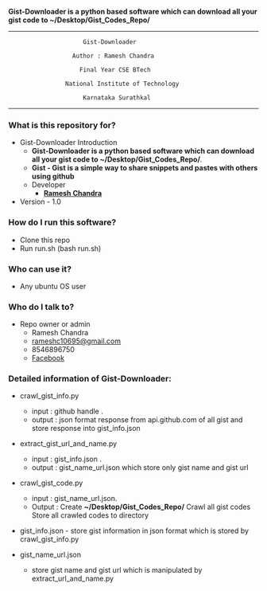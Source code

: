
**Gist-Downloader is a python based software which can download all your gist code to ~/Desktop/Gist_Codes_Repo/**


-------------------------------------------------------------------------------

                         Gist-Downloader
    
                      Author : Ramesh Chandra
    
                        Final Year CSE BTech
    
                    National Institute of Technology
    
                         Karnataka Surathkal
    
-------------------------------------------------------------------------------


### What is this repository for? ###

* Gist-Downloader Introduction
     - **Gist-Downloader is a python based software which can download all your gist code to ~/Desktop/Gist_Codes_Repo/**.
     - **Gist - Gist is a simple way to share snippets and pastes with others using github**
     - Developer
          - **[Ramesh Chandra](https://www.linkedin.com/in/ramesh-chandra-saini/)**
* Version 
      - 1.0


### How do I run this software? ###

* Clone this repo
* Run run.sh (bash run.sh)

### Who can use it? ###

* Any ubuntu OS user

### Who do I talk to? ###

* Repo owner or admin
    - Ramesh Chandra
    - rameshc10695@gmail.com
    - 8546896750
    - [Facebook](https://www.facebook.com/rameshc10695)


### Detailed information of Gist-Downloader: ###

* crawl_gist_info.py
     - input : github handle .
     - output : json format response from api.github.com of all gist 
                    and store response into gist_info.json

* extract_gist_url_and_name.py 
     - input : gist_info.json .
     - output : gist_name_url.json which store only gist name and gist url

* crawl_gist_code.py 
     - input : gist_name_url.json.
     - Output : Create **~/Desktop/Gist_Codes_Repo/**
                     Crawl all gist codes 
                     Store all crawled codes to directory
     
* gist_info.json 
        - store gist information in json format
            which is stored by crawl_gist_info.py
 
* gist_name_url.json
     - store gist name and gist url 
            which is manipulated by extract_url_and_name.py
          
